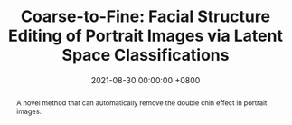 ---
title:          "Coarse-to-Fine: Facial Structure Editing of Portrait Images via Latent Space Classifications"
date:           2021-08-30 00:00:00 +0800
selected:       true
pub:            "ACM Transactions on Graphics (Proceedings of SIGGRAPH)"
pub_pre:        ""
# pub_post:       "Journal Track"
pub_last:       ""
pub_date:       "2021"
pub_ab:         "SIGGRAPH"
abstract: >-
  A novel method that can automatically remove the double chin effect in portrait images. 

cover:          /assets/images/publications/coarse2fine.png
authors:
  - Yiqian Wu
  - Yongliang Yang
  - Qinjie Xiao
  - Xiaogang Jin
links:
  Paper: https://dl.acm.org/doi/10.1145/3450626.3459814
  Video: https://youtu.be/1aYPceNkwIQ
  Project: https://onethousandwu.com/doublechinremoval.github.io/
  Code: https://github.com/oneThousand1000/Facial-Structure-Editing-of-Portrait-Images-via-Latent-Space-Classifications
  Supplementary: https://drive.google.com/file/d/14oIdiv2NkvpRYxomDRq0AQEpBuL4pKtv/view?usp=sharing
--- 